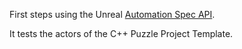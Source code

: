 ﻿First steps using the Unreal [Automation Spec API](https://docs.unrealengine.com/en-US/Programming/Automation/AutomationSpec).

It tests the actors of the C++ Puzzle Project Template.
